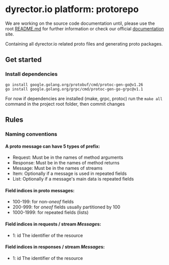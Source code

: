 # dyrector.io platform: protorepo

We are working on the source code documentation until, please use the root [README.md](../README.md) for further information or check our official [documentation](https://docs.dyrector.io/) site.

Containing all dyrector.io related proto files and generating proto packages.

## Get started

### Install dependencies

```
go install google.golang.org/protobuf/cmd/protoc-gen-go@v1.26
go install google.golang.org/grpc/cmd/protoc-gen-go-grpc@v1.1
```

For now if dependencies are installed (make, grpc, protoc) run the `make all` command in the project root folder, then commit changes

## Rules

### Naming conventions

#### A proto message can have 5 types of prefix:

-   Request: Must be in the names of method arguments
-   Response: Must be in the names of method returns
-   Message: Must be in the names of streams
-   Item: Optionally if a message is used in repeated fields
-   List: Optionally if a message's main data is repeated fields

#### Field indices in proto messages:

-   100-199: for non-_oneof_ fields
-   200-999: for _oneof_ fields usually partitioned by 100
-   1000-1999: for repeated fields (lists)

#### Field indices in requests / stream *Message*s:

-   1: id The identifier of the resource

#### Field indices in responses / stream *Message*s:

-   1: id The identifier of the resource

